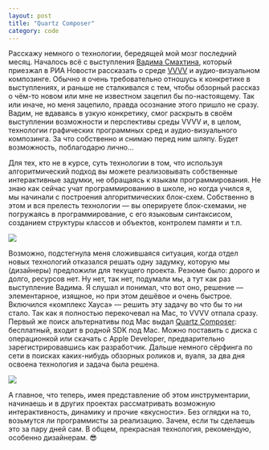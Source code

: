 ```yaml
---
layout: post
title: "Quartz Composer"
category: code
---
```

Расскажу немного о технологии, бередящей мой мозг последний месяц. Началось всё с выступления [Вадима Смахтина](https://vadimsmakhtin.com/), который приезжал в РИА Новости рассказать о среде [VVVV](https://vvvv.org/) и аудио-визуальном композинге. Обычно я очень требовательно отношусь к конкретике в выступлениях, и раньше не сталкивался с тем, чтобы обзорный рассказ о чём-то новом или мне не известном зацепил бы по-настоящему. Так или иначе, но меня зацепило, правда осознание этого пришло не сразу. Вадим, не вдаваясь в узкую конкретику, смог раскрыть в своём выступлении возможности и перспективы среды VVVV и, в целом, технологии графических программных сред и аудио-визуального композинга. За что собственно и снимаю перед ним шляпу. Будет возможность, поблагодарю лично...

Для тех, кто не в курсе, суть технологии в том, что используя алгоритмический подход вы можете реализовывать собственные интерактивные задумки, не обращаясь к языкам программирования. Не знаю как сейчас учат программированию в школе, но когда учился я, мы начинали с построения алгоритмических блок-схем. Собственно в этом и вся прелесть технологии — вы оперируете блок-схемами, не погружаясь в программирование, с его языковым синтаксисом, созданием структуры классов и объектов, контролем памяти и т.п.

![](https://ic.pics.livejournal.com/quillcraft/13449910/300281/300281_original.jpg)

Возможно, подстегнула меня сложившаяся ситуация, когда отдел новых технологий отказался решать одну задумку, которую мы (дизайнеры) предложили для текущего проекта. Резюме было: дорого и долго, ресурсов нет. Ну нет, так нет, подумали мы, а тут как раз выступление Вадима. Я слушал и понимал, что вот оно, решение — элементарное, изящное, но при этом дешёвое и очень быстрое. Включился «комплекс Хауса» — решить эту задачу во что бы то ни стало. Так как я полностью перекочевал на Mac, то VVVV отпала сразу. Первый же поиск альтернативы под Mac выдал [Quartz Composer](https://developer.apple.com/technologies/mac/graphics-and-animation.html): бесплатный, входит в родной SDK под Mac. Можно поставить с диска с операционкой или скачать с Apple Developer, предварительно зарегистрировавшись как разработчик. Дальше немного сёрфинга по сети в поисках каких-нибудь обзорных роликов и, вуаля, за два дня освоена технология и задача была решена.

![](https://ic.pics.livejournal.com/quillcraft/13449910/300529/300529_original.jpg)

А главное, что теперь, имея представление об этом инструментарии, начинаешь и в других проектах рассматривать возможную интерактивность, динамику и прочие «вкусности». Без оглядки на то, возьмутся ли программисты за реализацию. Зачем, если ты сделаешь это за пару дней сам. В общем, прекрасная технология, рекомендую, особенно дизайнерам. 😎
